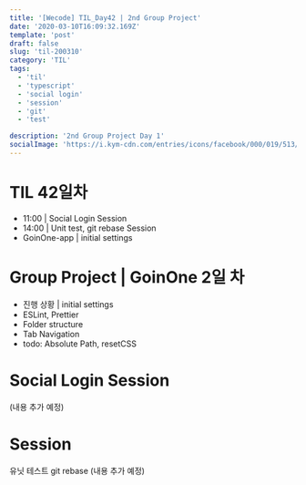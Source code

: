 ```yaml
---
title: '[Wecode] TIL_Day42 | 2nd Group Project'
date: '2020-03-10T16:09:32.169Z'
template: 'post'
draft: false
slug: 'til-200310'
category: 'TIL'
tags:
  - 'til'
  - 'typescript'
  - 'social login'
  - 'session'
  - 'git'
  - 'test'

description: '2nd Group Project Day 1'
socialImage: 'https://i.kym-cdn.com/entries/icons/facebook/000/019/513/til.jpg'
---
```


# TIL 42일차

- 11:00 | Social Login Session
- 14:00 | Unit test, git rebase Session
- GoinOne-app | initial settings

# Group Project | GoinOne 2일 차

- 진행 상황 | initial settings
- ESLint, Prettier
- Folder structure
- Tab Navigation
- todo: Absolute Path, resetCSS

# Social Login Session

(내용 추가 예정)

# Session

유닛 테스트
git rebase
(내용 추가 예정)

